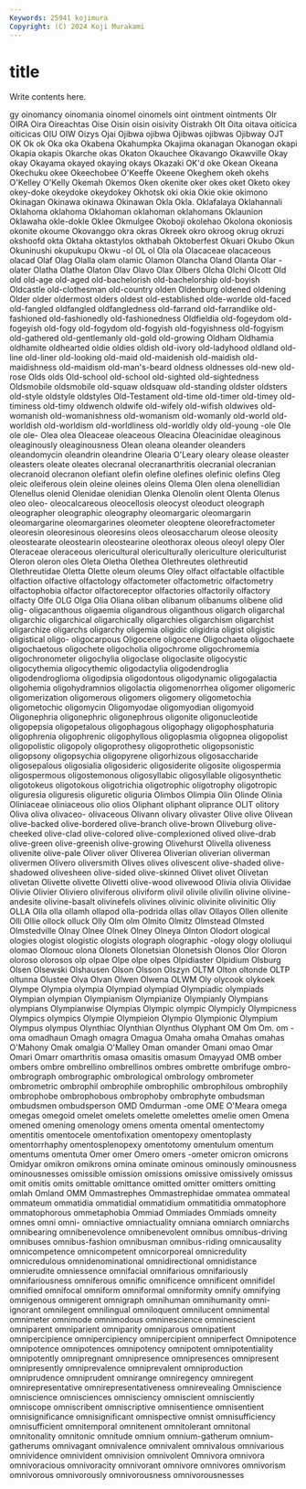 ```yaml
---
Keywords: 25941 kojimura
Copyright: (C) 2024 Koji Murakami
---
```


# title

Write contents here.



gy oinomancy oinomania oinomel oinomels oint
ointment ointments OIr OIRA Oira Oireachtas Oise Oisin oisin oisivity
Oistrakh OIt Oita oitava oiticica oiticicas OIU OIW Oizys Ojai
Ojibwa ojibwa Ojibwas ojibwas Ojibway OJT OK Ok ok Oka
oka Okabena Okahumpka Okajima okanagan Okanogan okapi Okapia okapis Okarche
okas Okaton Okauchee Okavango Okawville Okay okay Okayama okayed okaying
okays Okazaki OK'd oke Okean Okeana Okechuku okee Okeechobee O'Keeffe
Okeene Okeghem okeh okehs O'Kelley O'Kelly Okemah Okemos Oken okenite
oker okes oket Oketo okey okey-doke okeydoke okeydokey Okhotsk oki
okia Okie okie okimono Okinagan Okinawa okinawa Okinawan Okla Okla.
Oklafalaya Oklahannali Oklahoma oklahoma Oklahoman oklahoman oklahomans Oklaunion Oklawaha okle-dokle
Oklee Okmulgee Okoboji okolehao Okolona okoniosis okonite okoume Okovanggo okra
okras Okreek okro okroog okrug okruzi okshoofd okta Oktaha oktastylos
okthabah Oktoberfest Okuari Okubo Okun Okuninushi okupukupu Okwu -ol OL
ol Ola ola Olacaceae olacaceous olacad Olaf Olag Olalla olam
olamic Olamon Olancha Oland Olanta Olar -olater Olatha Olathe Olaton
Olav Olavo Olax Olbers Olcha Olchi Olcott Old old old-age
old-aged old-bachelorish old-bachelorship old-boyish Oldcastle old-clothesman old-country olden Oldenburg oldened
oldening Older older oldermost olders oldest old-established olde-worlde old-faced old-fangled
oldfangled oldfangledness old-farrand old-farrandlike old-fashioned old-fashionedly old-fashionedness Oldfieldia old-fogeydom old-fogeyish
old-fogy old-fogydom old-fogyish old-fogyishness old-fogyism old-gathered old-gentlemanly old-gold old-growing Oldham
Oldhamia oldhamite oldhearted oldie oldies oldish old-ivory old-ladyhood oldland old-line
old-liner old-looking old-maid old-maidenish old-maidish old-maidishness old-maidism old-man's-beard oldness oldnesses
old-new old-rose Olds olds Old-school old-school old-sighted old-sightedness Oldsmobile oldsmobile
old-squaw oldsquaw old-standing oldster oldsters old-style oldstyle oldstyles Old-Testament old-time
old-timer old-timey old-timiness old-timy oldwench oldwife old-wifely old-wifish oldwives old-womanish
old-womanishness old-womanism old-womanly old-world old-worldish old-worldism old-worldliness old-worldly oldy old-young
-ole Ole ole ole- Olea olea Oleaceae oleaceous Oleacina Oleacinidae
oleaginous oleaginously oleaginousness Olean oleana oleander oleanders oleandomycin oleandrin oleandrine
Olearia O'Leary oleary olease oleaster oleasters oleate oleates olecranal olecranarthritis
olecranial olecranian olecranoid olecranon olefiant olefin olefine olefines olefinic olefins
Oleg oleic oleiferous olein oleine oleines oleins Olema Olen olena
olenellidian Olenellus olenid Olenidae olenidian Olenka Olenolin olent Olenta Olenus
oleo oleo- oleocalcareous oleocellosis oleocyst oleoduct oleograph oleographer oleographic oleography
oleomargaric oleomargarin oleomargarine oleomargarines oleometer oleoptene oleorefractometer oleoresin oleoresinous oleoresins
oleos oleosaccharum oleose oleosity oleostearate oleostearin oleostearine oleothorax oleous oleoyl
olepy Oler Oleraceae oleraceous olericultural olericulturally olericulture olericulturist Oleron oleron
oles Oleta Oletha Olethea Olethreutes olethreutid Olethreutidae Oletta Olette oleum
oleums Oley olfact olfactable olfactible olfaction olfactive olfactology olfactometer olfactometric
olfactometry olfactophobia olfactor olfactoreceptor olfactories olfactorily olfactory olfacty Olfe OLG
Olga Olia Oliana oliban olibanum olibanums olibene olid olig- oligacanthous
oligaemia oligandrous oliganthous oligarch oligarchal oligarchic oligarchical oligarchically oligarchies oligarchism
oligarchist oligarchize oligarchs oligarchy oligemia oligidic oligidria oligist oligistic oligistical
oligo- oligocarpous Oligocene oligocene Oligochaeta oligochaete oligochaetous oligochete oligocholia oligochrome
oligochromemia oligochronometer oligochylia oligoclase oligoclasite oligocystic oligocythemia oligocythemic oligodactylia oligodendroglia
oligodendroglioma oligodipsia oligodontous oligodynamic oligogalactia oligohemia oligohydramnios oligolactia oligomenorrhea oligomer
oligomeric oligomerization oligomerous oligomers oligomery oligometochia oligometochic oligomycin Oligomyodae oligomyodian
oligomyoid Oligonephria oligonephric oligonephrous oligonite oligonucleotide oligopepsia oligopetalous oligophagous oligophagy
oligophosphaturia oligophrenia oligophrenic oligophyllous oligoplasmia oligopnea oligopolist oligopolistic oligopoly oligoprothesy
oligoprothetic oligopsonistic oligopsony oligopsychia oligopyrene oligorhizous oligosaccharide oligosepalous oligosialia oligosideric
oligosiderite oligosite oligospermia oligospermous oligostemonous oligosyllabic oligosyllable oligosynthetic oligotokeus oligotokous
oligotrichia oligotrophic oligotrophy oligotropic oliguresia oliguresis oliguretic oliguria Olimbos Olimpia
Olin Olinde Olinia Oliniaceae oliniaceous olio olios Oliphant oliphant oliprance
OLIT olitory Oliva oliva olivaceo- olivaceous Olivann olivary olivaster Olive
olive Olivean olive-backed olive-bordered olive-branch olive-brown Oliveburg olive-cheeked olive-clad olive-colored
olive-complexioned olived olive-drab olive-green olive-greenish olive-growing Olivehurst Olivella oliveness olivenite
olive-pale Oliver oliver Oliverea Oliverian oliverian oliverman olivermen Olivero oliversmith
Olives olives olivescent olive-shaded olive-shadowed olivesheen olive-sided olive-skinned Olivet olivet
Olivetan olivetan Olivette olivette Olivetti olive-wood olivewood Olivia olivia Olividae
Olivie Olivier Oliviero oliviferous oliviform olivil olivile olivilin olivine olivine-andesite
olivine-basalt olivinefels olivines olivinic olivinite olivinitic Oliy OLLA Olla olla
ollamh ollapod olla-podrida ollas ollav Ollayos Ollen ollenite Olli Ollie
ollock olluck Olly Olm olm Olmito Olmitz Olmstead Olmsted Olmstedville
Olnay Olnee Olnek Olney Olneya Olnton Olodort ological ologies ologist
ologistic ologists olograph olographic -ology ology ololiuqui olomao Olomouc olona
Olonets Olonetsian Olonetsish Olonos Olor Oloron oloroso olorosos olp olpae
Olpe olpe olpes Olpidiaster Olpidium Olsburg Olsen Olsewski Olshausen Olson
Olsson Olszyn OLTM Olton oltonde OLTP oltunna Olustee Olva Olvan
Olwen Olwena OLWM Oly olycook olykoek Olympe Olympia olympia Olympiad
olympiad Olympiadic olympiads Olympian olympian Olympianism Olympianize Olympianly Olympians olympians
Olympianwise Olympias Olympic olympic Olympicly Olympicness Olympics olympics Olympie Olympieion
Olympio Olympionic Olympium Olympus olympus Olynthiac Olynthian Olynthus Olyphant OM
Om Om. om -oma omadhaun Omagh omagra Omagua Omaha omaha
Omahas omahas O'Mahony Omak omalgia O'Malley Oman omander Omani omao
Omar Omari Omarr omarthritis omasa omasitis omasum Omayyad OMB omber
ombers ombre ombrellino ombrellinos ombres ombrette ombrifuge ombro- ombrograph ombrographic
ombrological ombrology ombrometer ombrometric ombrophil ombrophile ombrophilic ombrophilous ombrophily ombrophobe
ombrophobous ombrophoby ombrophyte ombudsman ombudsmen ombudsperson OMD Omdurman -ome OME
O'Meara omega omegas omegoid omelet omelets omelette omelettes omelie omen
Omena omened omening omenology omens omenta omental omentectomy omentitis omentocele
omentofixation omentopexy omentoplasty omentorrhaphy omentosplenopexy omentotomy omentulum omentum omentums omentuta
Omer omer Omero omers -ometer omicron omicrons Omidyar omikron omikrons
omina ominate ominous ominously ominousness ominousnesses omissible omission omissions omissive
omissively omissus omit omitis omits omittable omittance omitted omitter omitters
omitting omlah Omland OMM Ommastrephes Ommastrephidae ommatea ommateal ommateum ommatidia
ommatidial ommatidium ommatitidia ommatophore ommatophorous ommetaphobia Ommiad Ommiades Ommiads omneity
omnes omni omni- omniactive omniactuality omniana omniarch omniarchs omnibearing omnibenevolence
omnibenevolent omnibus omnibus-driving omnibuses omnibus-fashion omnibusman omnibus-riding omnicausality omnicompetence omnicompetent
omnicorporeal omnicredulity omnicredulous omnidenominational omnidirectional omnidistance omnierudite omniessence omnifacial omnifarious
omnifariously omnifariousness omniferous omnific omnificence omnificent omnifidel omnified omnifocal omniform
omniformal omniformity omnify omnifying omnigenous omnigerent omnigraph omnihuman omnihumanity omni-ignorant
omnilegent omnilingual omniloquent omnilucent omnimental omnimeter omnimode omnimodous omninescience omninescient
omniparent omniparient omniparity omniparous omnipatient omnipercipience omnipercipiency omnipercipient omniperfect Omnipotence
omnipotence omnipotences omnipotency omnipotent omnipotentiality omnipotently omnipregnant omnipresence omnipresences omnipresent
omnipresently omniprevalence omniprevalent omniproduction omniprudence omniprudent omnirange omniregency omniregent omnirepresentative
omnirepresentativeness omnirevealing Omniscience omniscience omnisciences omnisciency omniscient omnisciently omniscope omniscribent
omniscriptive omnisentience omnisentient omnisignificance omnisignificant omnispective omnist omnisufficiency omnisufficient omnitemporal
omnitenent omnitolerant omnitonal omnitonality omnitonic omnitude omnium omnium-gatherum omnium-gatherums omnivagant
omnivalence omnivalent omnivalous omnivarious omnividence omnivident omnivision omnivolent Omnivora omnivora
omnivoracious omnivoracity omnivorant omnivore omnivores omnivorism omnivorous omnivorously omnivorousness omnivorousnesses
